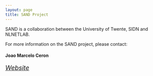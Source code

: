 ```yaml
---
layout: page
title: SAND Project
---
```


SAND is a collaboration between the University of Twente, SIDN and
NLNETLAB.

For more information on the SAND project, please contact:

<h4> Joao Marcelo Ceron </h4>


[<i class="fa fa-globe" style="font-size:20px">Website</i>](http://www.botlog.org/)



